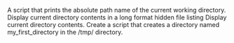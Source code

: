 A script that prints the absolute path name of the current working directory.
Display current directory contents in a long format
hidden file listing
Display current directory contents.
Create a script that creates a directory named my_first_directory in the /tmp/ directory.
